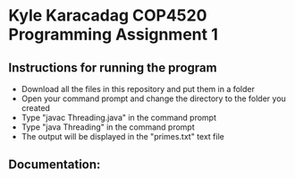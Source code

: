 # Kyle Karacadag COP4520 Programming Assignment 1

## Instructions for running the program
 - Download all the files in this repository and put them in a folder
 - Open your command prompt and change the directory to the folder you created
 - Type "javac Threading.java" in the command prompt
 - Type "java Threading" in the command prompt
 - The output will be displayed in the "primes.txt" text file

## Documentation:

